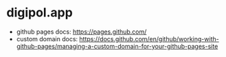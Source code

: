 # digipol.app

* github pages docs: https://pages.github.com/
* custom domain docs: https://docs.github.com/en/github/working-with-github-pages/managing-a-custom-domain-for-your-github-pages-site
